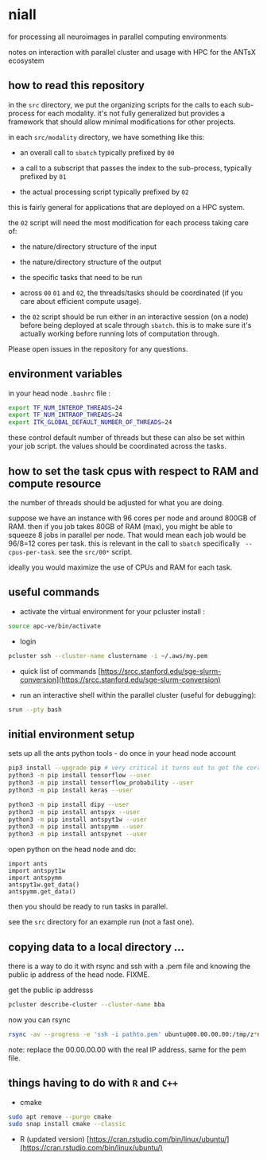 # niall

for processing all neuroimages in parallel computing environments

notes on interaction with parallel cluster and usage with HPC for the ANTsX ecosystem

## how to read this repository

in the `src` directory, we put the organizing scripts for the calls to
each sub-process for each modality.  it's not fully generalized but provides a
framework that should allow minimal modifications for other projects.

in each `src/modality` directory, we have something like this:

* an overall call to `sbatch` typically prefixed by `00`

* a call to a subscript that passes the index to the sub-process, typically prefixed by `01`

* the actual processing script typically prefixed by `02`

this is fairly general for applications that are deployed on a HPC system.

the `02` script will need the most modification for each process taking care of:

* the nature/directory structure of the input

* the nature/directory structure of the output

* the specific tasks that need to be run

* across `00` `01` and `02`, the threads/tasks should be coordinated (if you
  care about efficient compute usage).

* the `02` script should be run either in an interactive session (on a node)
before being deployed at scale through `sbatch`.  this is to make sure it's
actually working before running lots of computation through.

Please open issues in the repository for any questions.

## environment variables

in your head node `.bashrc` file :

```sh
export TF_NUM_INTEROP_THREADS=24
export TF_NUM_INTRAOP_THREADS=24
export ITK_GLOBAL_DEFAULT_NUMBER_OF_THREADS=24
```

these control default number of threads but these can also be set within your
job script.  the values should be coordinated across the tasks.

## how to set the task cpus with respect to RAM and compute resource

the number of threads should be adjusted for what you are doing.

suppose we have an instance with 96 cores per node and around 800GB of
RAM.  then if you job takes 80GB of RAM (max), you might be able to squeeze
8 jobs in parallel per node.  That would mean each job would be 96/8=12 cores
per task.   this is relevant in the call to `sbatch` specifically ` --cpus-per-task`.
see the `src/00*` script.

ideally you would maximize the use of CPUs and RAM for each task.

## useful commands

* activate the virtual environment for your pcluster install :

```sh
source apc-ve/bin/activate
```

* login

```sh
pcluster ssh --cluster-name clustername -i ~/.aws/my.pem
```

* quick list of commands [https://srcc.stanford.edu/sge-slurm-conversion](https://srcc.stanford.edu/sge-slurm-conversion)

* run an interactive shell within the parallel cluster (useful for debugging):

```sh
srun --pty bash
```


## initial environment setup

sets up all the ants python tools - do once in your head node account

```sh
pip3 install --upgrade pip # very critical it turns out to get the correct tf
python3 -m pip install tensorflow --user
python3 -m pip install tensorflow_probability --user
python3 -m pip install keras --user

python3 -m pip install dipy --user
python3 -m pip install antspyx --user
python3 -m pip install antspyt1w --user
python3 -m pip install antspymm --user
python3 -m pip install antspynet --user
```

open python on the head node and do:

```python3
import ants
import antspyt1w
import antspymm
antspyt1w.get_data()
antspymm.get_data()
```

then you should be ready to run tasks in parallel.  

see the `src` directory for an example run (not a fast one).


## copying data to a local directory ...

there is a way to do it with rsync and ssh with a .pem file and
knowing the public ip address of the head node.   FIXME.

get the public ip addresss

```sh
pcluster describe-cluster --cluster-name bba
```

now you can rsync

```sh
rsync -av --progress -e 'ssh -i pathto.pem' ubuntu@00.00.00.00:/tmp/z*nii.gz /tmp
```

note: replace the 00.00.00.00 with the real IP address. same for the pem file.


## things having to do with `R` and `C++`

* cmake

```sh
sudo apt remove --purge cmake
sudo snap install cmake --classic
```

* R (updated version) [https://cran.rstudio.com/bin/linux/ubuntu/](https://cran.rstudio.com/bin/linux/ubuntu/)
